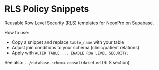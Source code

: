 # RLS Policy Snippets

Reusable Row Level Security (RLS) templates for NeonPro on Supabase.

How to use:

- Copy a snippet and replace `table_name` with your table
- Adjust join conditions to your schema (clinic/patient relations)
- Apply with `ALTER TABLE ... ENABLE ROW LEVEL SECURITY;`

See also: `../database-schema-consolidated.md` (RLS section)
